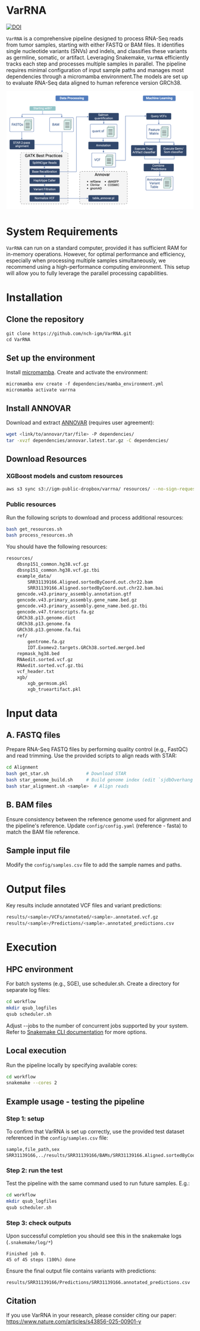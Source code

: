 # VarRNA 

[![DOI](https://zenodo.org/badge/785853408.svg)](https://doi.org/10.5281/zenodo.14699944)

`VarRNA` is a comprehensive pipeline designed to process RNA-Seq reads from tumor samples, starting with either FASTQ or BAM files. It identifies single nucleotide variants (SNVs) and indels, and classifies these variants as germline, somatic, or artifact. Leveraging Snakemake, `VarRNA` efficiently tracks each step and processes multiple samples in parallel. The pipeline requires minimal configuration of input sample paths and manages most dependencies through a micromamba environment.The models are set up to evaluate RNA-Seq data aligned to human reference version GRCh38.


![Schematic](VarRNA-schematic.png)

System Requirements
======

`VarRNA` can run on a standard computer, provided it has sufficient RAM for in-memory operations. However, for optimal performance and efficiency, especially when processing multiple samples simultaneously, we recommend using a high-performance computing environment. This setup will allow you to fully leverage the parallel processing capabilities.


Installation
=====

## Clone the repository

```
git clone https://github.com/nch-igm/VarRNA.git
cd VarRNA
```

## Set up the environment
Install [micromamba](https://mamba.readthedocs.io/en/latest/installation/micromamba-installation.html). Create and activate the environment:
```
micromamba env create -f dependencies/mamba_environment.yml
micromamba activate varrna
```

## Install ANNOVAR

Download and extract [ANNOVAR](https://annovar.openbioinformatics.org/en/latest/user-guide/download/) (requires user agreement):
```bash
wget <link/to/annovar/tar/file> -P dependencies/
tar -xvzf dependencies/annovar.latest.tar.gz -C dependencies/
```

## Download Resources

### XGBoost models and custom resources
```bash
aws s3 sync s3://igm-public-dropbox/varrna/ resources/ --no-sign-request
```

### Public resources
Run the following scripts to download and process additional resources:
```bash
bash get_resources.sh
bash process_resources.sh
```

You should have the following resources:
```
resources/
    dbsnp151_common.hg38.vcf.gz
    dbsnp151_common.hg38.vcf.gz.tbi
    example_data/
        SRR31139166.Aligned.sortedByCoord.out.chr22.bam
        SRR31139166.Aligned.sortedByCoord.out.chr22.bam.bai
    gencode.v43.primary_assembly.annotation.gtf
    gencode.v43.primary_assembly.gene_name.bed.gz
    gencode.v43.primary_assembly.gene_name.bed.gz.tbi
    gencode.v47.transcripts.fa.gz
    GRCh38.p13.genome.dict
    GRCh38.p13.genome.fa
    GRCh38.p13.genome.fa.fai
    ref/
        gentrome.fa.gz
        IDT.Exomev2.targets.GRCh38.sorted.merged.bed
    repmask_hg38.bed
    RNAedit.sorted.vcf.gz
    RNAedit.sorted.vcf.gz.tbi
    vcf_header.txt
    xgb/
        xgb_germsom.pkl
        xgb_trueartifact.pkl
```


Input data
======

## A. FASTQ files
Prepare RNA-Seq FASTQ files by performing quality control (e.g., FastQC) and read trimming. Use the provided scripts to align reads with STAR:
```bash
cd Alignment
bash get_star.sh              # Download STAR
bash star_genome_build.sh     # Build genome index (edit `sjdbOverhang` if necessary)
bash star_alignment.sh <sample>  # Align reads
```


## B. BAM files

Ensure consistency between the reference genome used for alignment and the pipeline's reference. Update `config/config.yaml` (reference - fasta) to match the BAM file reference.


## Sample input file

Modify the ```config/samples.csv``` file to add the sample names and paths.


Output files
======
Key results include annotated VCF files and variant predictions:
```bash
results/<sample>/VCFs/annotated/<sample>.annotated.vcf.gz
results/<sample>/Predictions/<sample>.annotated_predictions.csv
```

Execution
======

## HPC environment
For batch systems (e.g., SGE), use scheduler.sh. Create a directory for separate log files:
```bash
cd workflow
mkdir qsub_logfiles
qsub scheduler.sh
```
Adjust --jobs to the number of concurrent jobs supported by your system. Refer to [Snakemake CLI documentation](https://snakemake.readthedocs.io/en/stable/executing/cli.html) for more options.

## Local execution
Run the pipeline locally by specifying available cores:
```bash
cd workflow
snakemake --cores 2
```

## Example usage - testing the pipeline

### Step 1: setup
To confirm that VarRNA is set up correctly, use the provided test dataset referenced in the `config/samples.csv` file:
```
sample,file_path,sex
SRR31139166,../results/SRR31139166/BAMs/SRR31139166.Aligned.sortedByCoord.out.chr22.bam,female
```

### Step 2: run the test
Test the pipeline with the same command used to run future samples. E.g.: 
```bash
cd workflow
mkdir qsub_logfiles
qsub scheduler.sh
```


### Step 3: check outputs
Upon successful completion you should see this in the snakemake logs (`.snakemake/log/*`)
```
Finished job 0.
45 of 45 steps (100%) done
```

Ensure the final output file contains variants with predictions:
```
results/SRR31139166/Predictions/SRR31139166.annotated_predictions.csv
```

## Citation
If you use VarRNA in your research, please consider citing our paper: 
https://www.nature.com/articles/s43856-025-00901-y